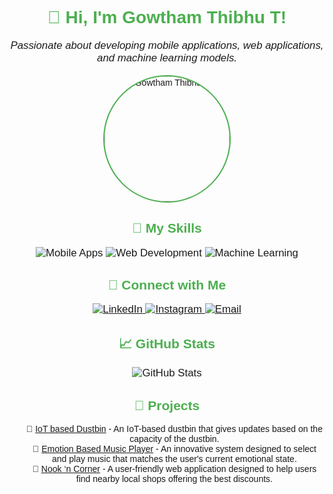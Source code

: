 <!-- README.md -->
<div align="center">
  <h1>👋 Hi, I'm Gowtham Thibhu T!</h1>
  <p>
    <em>Passionate about developing mobile applications, web applications, and machine learning models.</em>
  </p>
  <img src="https://th.bing.com/th/id/OIP.Xk7ew-7dhBHF7n5ui4e6aAAAAA?rs=1&pid=ImgDetMain" alt="Gowtham Thibhu T" width="200" style="border-radius: 50%; border: 2px solid #4CAF50;"/>
</div>

<div align="center">
  <h2>🚀 My Skills</h2>
  <p>
    <img src="https://img.shields.io/badge/Mobile%20Apps-008080?style=for-the-badge" alt="Mobile Apps"/>
    <img src="https://img.shields.io/badge/Web%20Development-FF6347?style=for-the-badge" alt="Web Development"/>
    <img src="https://img.shields.io/badge/Machine%20Learning-4682B4?style=for-the-badge" alt="Machine Learning"/>
  </p>
</div>

<div align="center">
  <h2>🔗 Connect with Me</h2>
  <p>
    <a href="https://www.linkedin.com/in/gowtham-thibhu-b77b99248/" target="_blank">
      <img src="https://img.shields.io/badge/LinkedIn-0A66C2?style=for-the-badge&logo=linkedin&logoColor=white" alt="LinkedIn"/>
    </a>
    <a href="https://www.instagram.com/gowtham__thibhu/" target="_blank">
      <img src="https://img.shields.io/badge/Instagram-E4405F?style=for-the-badge&logo=instagram&logoColor=white" alt="Instagram"/>
    </a>
    <a href="mailto:gowthamthibhu.com" target="_blank">
      <img src="https://img.shields.io/badge/Email-D14836?style=for-the-badge&logo=gmail&logoColor=white" alt="Email"/>
    </a>
  </p>
</div>

<div align="center">
  <h2>📈 GitHub Stats</h2>
  <p>
    <img src="https://github-readme-stats.vercel.app/api?username=gowthamthibhu&show_icons=true&theme=radical" alt="GitHub Stats"/>
  </p>
</div>

<div align="center">
  <h2>📂 Projects</h2>
  <ul style="list-style-type: none;">
    <li>🌟 <a href="https://github.com/AravinthSS07/iot_based_dustbins" target="_blank">IoT based Dustbin</a> - An IoT-based dustbin that gives updates based on the capacity of the dustbin.</li>
    <li>🌟 <a href="https://github.com/gowthamthibhu/EmotionDetection" target="_blank">Emotion Based Music Player</a> - An innovative system designed to select and play music that matches the user's current emotional state.</li>
    <li>🌟 <a href="https://github.com/gowthamthibhu/nook_n_corner" target="_blank">Nook ‘n Corner</a> - A user-friendly web application designed to help users find nearby local shops offering the best discounts.</li>
  </ul>
</div>

<style>
  div { font-family: Arial, sans-serif; }
  h1, h2 { color: #4CAF50; }
  p { font-size: 1.2em; }
</style>
